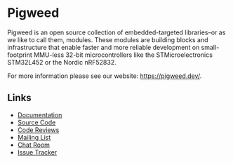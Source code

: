 # Pigweed

Pigweed is an open source collection of embedded-targeted libraries–or as we
like to call them, modules. These modules are building blocks and infrastructure
that enable faster and more reliable development on small-footprint MMU-less
32-bit microcontrollers like the STMicroelectronics STM32L452 or the Nordic
nRF52832.

For more information please see our website: https://pigweed.dev/.

## Links

- [Documentation](https://pigweed.dev/)
- [Source Code](https://cs.pigweed.dev/pigweed)
- [Code Reviews](https://pwrev.dev/)
- [Mailing List](https://groups.google.com/forum/#!forum/pigweed)
- [Chat Room](https://discord.gg/M9NSeTA)
- [Issue Tracker](https://pwbug.dev/)


